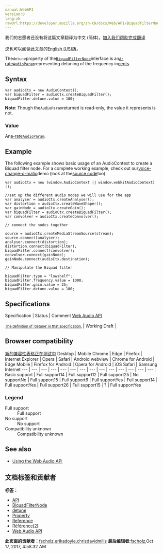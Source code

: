 ```yaml
---
manual:WebAPI
version:0
lang:zh
rawUrl:https://developer.mozilla.org/zh-CN/docs/Web/API/BiquadFilterNode/detune
---
```




<bdi>我们的志愿者还没有将这篇文章翻译为<bdi>中文 (简体)</bdi>。[加入我们帮助完成翻译](%23269 "")<br></br>您也可以阅读此文章的[English (US)](%14233 "")版。</bdi>






The`detune`property of the[`BiquadFilterNode`](%13984 "The BiquadFilterNode interface represents a simple low-order filter, and is created using the AudioContext.createBiquadFilter() method. It is an AudioNode that can represent different kinds of filters, tone control devices, and graphic equalizers.")interface is an[a-rate](%3760 "")[`AudioParam`](%3874 "There are two kinds of AudioParam, a-rate and k-rate parameters:")representing detuning of the frequency in[cents](%3755 "").



## Syntax<a name="Syntax"></a>

```
var audioCtx = new AudioContext();
var biquadFilter = audioCtx.createBiquadFilter();
biquadFilter.detune.value = 100;
```


**Note**: Though the`AudioParam`returned is read-only, the value it represents is not.



### Value<a name="Value"></a>


An[a-rate](%3760 "")[`AudioParam`](%3874 "There are two kinds of AudioParam, a-rate and k-rate parameters:").


## Example<a name="Example"></a>


The following example shows basic usage of an AudioContext to create a Biquad filter node. For a complete working example, check out our[voice-change-o-matic](%3848 "")demo (look at the[source code](%4130 "")too).


```
var audioCtx = new (window.AudioContext || window.webkitAudioContext)();

//set up the different audio nodes we will use for the app
var analyser = audioCtx.createAnalyser();
var distortion = audioCtx.createWaveShaper();
var gainNode = audioCtx.createGain();
var biquadFilter = audioCtx.createBiquadFilter();
var convolver = audioCtx.createConvolver();

// connect the nodes together

source = audioCtx.createMediaStreamSource(stream);
source.connect(analyser);
analyser.connect(distortion);
distortion.connect(biquadFilter);
biquadFilter.connect(convolver);
convolver.connect(gainNode);
gainNode.connect(audioCtx.destination);

// Manipulate the Biquad filter

biquadFilter.type = "lowshelf";
biquadFilter.frequency.value = 1000;
biquadFilter.gain.value = 25;
biquadFilter.detune.value = 100;
```

## Specifications<a name="Specifications"></a>
Specification | Status | Comment 
[Web Audio API<br></br><small>The definition of &#39;detune&#39; in that specification.</small>](%23270 "") | Working Draft |  


## Browser compatibility<a name="Browser_compatibility"></a>
[新的兼容性表格正在测试中<i></i>](%3360 "")
<abbr>Desktop<i></i></abbr> | <abbr>Mobile<i></i></abbr> 
<abbr>Chrome<i></i></abbr> | <abbr>Edge<i></i></abbr> | <abbr>Firefox<i></i></abbr> | <abbr>Internet Explorer<i></i></abbr> | <abbr>Opera<i></i></abbr> | <abbr>Safari<i></i></abbr> | <abbr>Android webview<i></i></abbr> | <abbr>Chrome for Android<i></i></abbr> | <abbr>Edge Mobile<i></i></abbr> | <abbr>Firefox for Android<i></i></abbr> | <abbr>Opera for Android<i></i></abbr> | <abbr>iOS Safari<i></i></abbr> | <abbr>Samsung Internet<i></i></abbr> 
 ---  |  ---  |  ---  |  ---  |  ---  |  ---  |  ---  |  ---  |  ---  |  ---  |  ---  |  ---  |  ---  |  ---  | 
Basic support | <abbr>Full support</abbr>14 | <abbr>Full support</abbr>12 | <abbr>Full support</abbr>25 | <abbr>No support</abbr>No | <abbr>Full support</abbr>15 | <abbr>Full support</abbr>6 | <abbr>Full support</abbr>Yes | <abbr>Full support</abbr>14 | <abbr>Full support</abbr>Yes | <abbr>Full support</abbr>26 | <abbr>Full support</abbr>15 | <abbr>?</abbr> | <abbr>Full support</abbr>Yes 


### Legend<a name="Legend"></a>
<dl><dt id=''><abbr>Full support</abbr></dt><dd>Full support</dd><dt id=''><abbr>No support</abbr></dt><dd>No support</dd><dt id=''><abbr>Compatibility unknown</abbr></dt><dd>Compatibility unknown</dd></dl>


## See also<a name="See_also"></a>

* [Using the Web Audio API](%3811 "")



## 文档标签和贡献者
**标签：**
* [API](%50 "")
* [BiquadFilterNode](%23266 "")
* [detune](%22799 "")
* [Property](%14490 "")
* [Reference](%3381 "")
* [Référence(2)](%3892 "")
* [Web Audio API](%3830 "")

**此页面的贡献者：**[fscholz](%60 ""),[erikadoyle](%3894 ""),[chrisdavidmills](%3495 "")
**最后编辑者:**[fscholz](%60 ""),<time>Oct 17, 2017, 4:58:32 AM</time>


